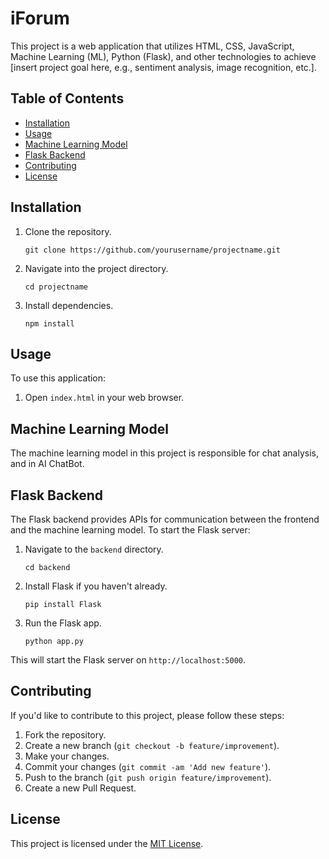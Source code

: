 # iForum

This project is a web application that utilizes HTML, CSS, JavaScript, Machine Learning (ML), Python (Flask), and other technologies to achieve [insert project goal here, e.g., sentiment analysis, image recognition, etc.].

## Table of Contents

- [Installation](#installation)
- [Usage](#usage)
- [Machine Learning Model](#machine-learning-model)
- [Flask Backend](#flask-backend)
- [Contributing](#contributing)
- [License](#license)

## Installation

1. Clone the repository.
   ```
   git clone https://github.com/yourusername/projectname.git
   ```
2. Navigate into the project directory.
   ```
   cd projectname
   ```
3. Install dependencies.
   ```
   npm install
   ```

## Usage

To use this application:

1. Open `index.html` in your web browser.

## Machine Learning Model

The machine learning model in this project is responsible for chat analysis, and in AI ChatBot. 

## Flask Backend

The Flask backend provides APIs for communication between the frontend and the machine learning model. To start the Flask server:

1. Navigate to the `backend` directory.
   ```
   cd backend
   ```
2. Install Flask if you haven't already.
   ```
   pip install Flask
   ```
3. Run the Flask app.
   ```
   python app.py
   ```

This will start the Flask server on `http://localhost:5000`.

## Contributing

If you'd like to contribute to this project, please follow these steps:

1. Fork the repository.
2. Create a new branch (`git checkout -b feature/improvement`).
3. Make your changes.
4. Commit your changes (`git commit -am 'Add new feature'`).
5. Push to the branch (`git push origin feature/improvement`).
6. Create a new Pull Request.

## License

This project is licensed under the [MIT License](LICENSE).
